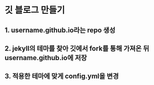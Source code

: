 # 깃 블로그 만들기

## 1. username.github.io라는 repo 생성 

## 2. jekyll의 테마를 찾아 깃에서 fork를 통해 가져온 뒤 username.github.io에 저장

## 3. 적용한 테마에 맞게 config.yml을 변경
